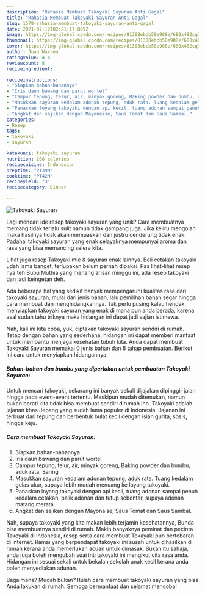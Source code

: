 ```yaml
---
description: "Rahasia Membuat Takoyaki Sayuran Anti Gagal"
title: "Rahasia Membuat Takoyaki Sayuran Anti Gagal"
slug: 1578-rahasia-membuat-takoyaki-sayuran-anti-gagal
date: 2021-07-12T02:21:17.809Z
image: https://img-global.cpcdn.com/recipes/81308ebcb50e908e/680x482cq70/takoyaki-sayuran-foto-resep-utama.jpg
thumbnail: https://img-global.cpcdn.com/recipes/81308ebcb50e908e/680x482cq70/takoyaki-sayuran-foto-resep-utama.jpg
cover: https://img-global.cpcdn.com/recipes/81308ebcb50e908e/680x482cq70/takoyaki-sayuran-foto-resep-utama.jpg
author: Juan Warren
ratingvalue: 4.4
reviewcount: 8
recipeingredient:

recipeinstructions:
- "Siapkan bahan-bahannya"
- "Iris daun bawang dan parut wortel"
- "Campur tepung, telur, air, minyak goreng, Baking powder dan bumbu, aduk rata. Saring"
- "Masukkan sayuran kedalam adonan tepung, aduk rata. Tuang kedalam gelas ukur, supaya lebih mudah menuang ke loyang takoyaki."
- "Panaskan loyang takoyaki dengan api kecil, tuang adonan sampai penuh kedalam cetakan, balik adonan dan tutup sebentar, supaya adonan matang merata."
- "Angkat dan sajikan dengan Mayonaise, Saus Tomat dan Saus Sambal."
categories:
- Resep
tags:
- takoyaki
- sayuran

katakunci: takoyaki sayuran 
nutrition: 208 calories
recipecuisine: Indonesian
preptime: "PT39M"
cooktime: "PT42M"
recipeyield: "3"
recipecategory: Dinner

---
```



![Takoyaki Sayuran](https://img-global.cpcdn.com/recipes/81308ebcb50e908e/680x482cq70/takoyaki-sayuran-foto-resep-utama.jpg)

Lagi mencari ide resep takoyaki sayuran yang unik? Cara membuatnya memang tidak terlalu sulit namun tidak gampang juga. Jika keliru mengolah maka hasilnya tidak akan memuaskan dan justru cenderung tidak enak. Padahal takoyaki sayuran yang enak selayaknya mempunyai aroma dan rasa yang bisa memancing selera kita.

Lihat juga resep Takoyaki mie &amp; sayuran enak lainnya. Beli cetakan takoyaki udah lama banget, terlupakan belum pernah dipakai. Pas lihat-lihat resep nya teh Bubu Muthia yang menang arisan minggu ini, ada resep takoyaki dan jadi keingetan deh.

Ada beberapa hal yang sedikit banyak mempengaruhi kualitas rasa dari takoyaki sayuran, mulai dari jenis bahan, lalu pemilihan bahan segar hingga cara membuat dan menghidangkannya. Tak perlu pusing kalau hendak menyiapkan takoyaki sayuran yang enak di mana pun anda berada, karena asal sudah tahu triknya maka hidangan ini dapat jadi sajian istimewa.


Nah, kali ini kita coba, yuk, ciptakan takoyaki sayuran sendiri di rumah. Tetap dengan bahan yang sederhana, hidangan ini dapat memberi manfaat untuk membantu menjaga kesehatan tubuh kita. Anda dapat membuat Takoyaki Sayuran memakai 0 jenis bahan dan 6 tahap pembuatan. Berikut ini cara untuk menyiapkan hidangannya.

<!--inarticleads1-->

##### Bahan-bahan dan bumbu yang diperlukan untuk pembuatan Takoyaki Sayuran:



Untuk mencari takoyaki, sekarang ini banyak sekali dijajakan dipinggir jalan hingga pada event-event tertentu. Meskipun mudah ditemukan, namun bukan berati kita tidak bisa membuat sendiri dirumah lho. Takoyaki adalah jajanan khas Jepang yang sudah lama populer di Indonesia. Jajanan ini terbuat dari tepung dan berbentuk bulat kecil dengan isian gurita, sosis, hingga keju. 

<!--inarticleads2-->

##### Cara membuat Takoyaki Sayuran:

1. Siapkan bahan-bahannya
1. Iris daun bawang dan parut wortel
1. Campur tepung, telur, air, minyak goreng, Baking powder dan bumbu, aduk rata. Saring
1. Masukkan sayuran kedalam adonan tepung, aduk rata. Tuang kedalam gelas ukur, supaya lebih mudah menuang ke loyang takoyaki.
1. Panaskan loyang takoyaki dengan api kecil, tuang adonan sampai penuh kedalam cetakan, balik adonan dan tutup sebentar, supaya adonan matang merata.
1. Angkat dan sajikan dengan Mayonaise, Saus Tomat dan Saus Sambal.


Nah, supaya takoyaki yang kita makan lebih terjamin kesehatannya, Bunda bisa membuatnya sendiri di rumah. Makin banyaknya peminat dan pecinta Takoyaki di Indonesia, resep serta cara membuat Tokayaki pun bertebaran di internet. Ramai yang berpendapat takoyaki ini susah untuk dihasilkan di rumah kerana anda memerlukan acuan untuk dimasak. Bukan itu sahaja, anda juga boleh mengubah suai inti takoyaki ini mengikut cita rasa anda. Hidangan ini sesuai sekali untuk bekalan sekolah anak kecil kerana anda boleh menyediakan adunan. 

Bagaimana? Mudah bukan? Itulah cara membuat takoyaki sayuran yang bisa Anda lakukan di rumah. Semoga bermanfaat dan selamat mencoba!

